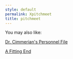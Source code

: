 ```yaml
---
style: default
permalink: Xpitchmeet
title: pitchmeet
---
```

You may also like:

[Dr. Cimmerian's Personnel File](http://scp-wiki.net/dr-cimmerian-s-personnel-file)

[A Fitting End](http://scp-wiki.net/a-fitting-end)
